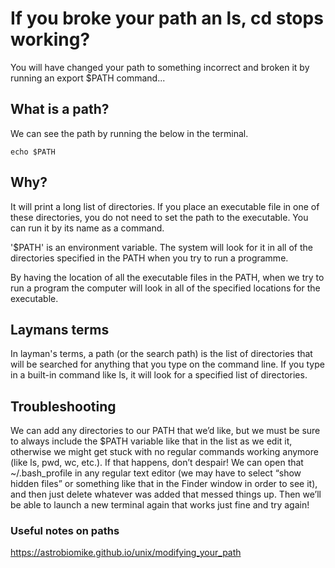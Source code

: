# If you broke your path an ls, cd stops working? 

You will have changed your path to something incorrect and broken it by running an export $PATH command...


## What is a path? 

We can see the path by running the below in the terminal.

```
echo $PATH 
```
## Why?

 It will print a long list of directories. If you place an executable file in one of these directories, you do not need to set the path to the executable. You can run it by its name as a command. 

'$PATH' is an environment variable. The system will look for it in all of the directories specified in the PATH when you try to run a programme. 

By having the location of all the executable files in the PATH, when we try to run a program the computer will look in all of the specified locations for the executable. 


## Laymans terms

In layman's terms, a path (or the search path) is the list of directories that will be searched for anything that you type on the command line. If you type in a built-in command like ls, it will look for a specified list of directories.


## Troubleshooting

We can add any directories to our PATH that we’d like, but we must be sure to always include the $PATH variable like that in the list as we edit it, otherwise we might get stuck with no regular commands working anymore (like ls, pwd, wc, etc.). If that happens, don’t despair! We can open that ~/.bash_profile in any regular text editor (we may have to select “show hidden files” or something like that in the Finder window in order to see it), and then just delete whatever was added that messed things up. Then we’ll be able to launch a new terminal again that works just fine and try again!

### Useful notes on paths

https://astrobiomike.github.io/unix/modifying_your_path

